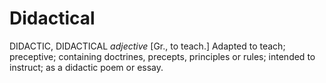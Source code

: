 # Didactical

DIDACTIC, DIDACTICAL _adjective_ \[Gr., to teach.\] Adapted to teach; preceptive; containing doctrines, precepts, principles or rules; intended to instruct; as a didactic poem or essay.